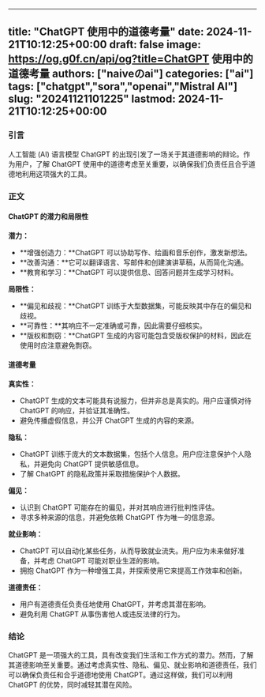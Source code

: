 
---
title: "ChatGPT 使用中的道德考量"
date: 2024-11-21T10:12:25+00:00
draft: false
image: https://og.g0f.cn/api/og?title=ChatGPT 使用中的道德考量
authors: ["naiveのai"]
categories: ["ai"]
tags: ["chatgpt","sora","openai","Mistral AI"]
slug: "20241121101225"
lastmod: 2024-11-21T10:12:25+00:00
---
### 引言

人工智能 (AI) 语言模型 ChatGPT 的出现引发了一场关于其道德影响的辩论。作为用户，了解 ChatGPT 使用中的道德考虑至关重要，以确保我们负责任且合乎道德地利用这项强大的工具。

### 正文

#### ChatGPT 的潜力和局限性

**潜力：**

* **增强创造力：**ChatGPT 可以协助写作、绘画和音乐创作，激发新想法。
* **改善沟通：**它可以翻译语言、写邮件和创建演讲草稿，从而简化沟通。
* **教育和学习：**ChatGPT 可以提供信息、回答问题并生成学习材料。

**局限性：**

* **偏见和歧视：**ChatGPT 训练于大型数据集，可能反映其中存在的偏见和歧视。
* **可靠性：**其响应不一定准确或可靠，因此需要仔细核实。
* **版权和剽窃：**ChatGPT 生成的内容可能包含受版权保护的材料，因此在使用时应注意避免剽窃。

#### 道德考量

**真实性：**

* ChatGPT 生成的文本可能具有说服力，但并非总是真实的。用户应谨慎对待 ChatGPT 的响应，并验证其准确性。
* 避免传播虚假信息，并公开 ChatGPT 生成的内容的来源。

**隐私：**

* ChatGPT 训练于庞大的文本数据集，包括个人信息。用户应注意保护个人隐私，并避免向 ChatGPT 提供敏感信息。
* 了解 ChatGPT 的隐私政策并采取措施保护个人数据。

**偏见：**

* 认识到 ChatGPT 可能存在的偏见，并对其响应进行批判性评估。
* 寻求多种来源的信息，并避免依赖 ChatGPT 作为唯一的信息源。

**就业影响：**

* ChatGPT 可以自动化某些任务，从而导致就业流失。用户应为未来做好准备，并考虑 ChatGPT 可能对职业生涯的影响。
* 拥抱 ChatGPT 作为一种增强工具，并探索使用它来提高工作效率和创新。

**道德责任：**

* 用户有道德责任负责任地使用 ChatGPT，并考虑其潜在影响。
* 避免利用 ChatGPT 从事伤害他人或违反法律的行为。

### 结论

ChatGPT 是一项强大的工具，具有改变我们生活和工作方式的潜力。然而，了解其道德影响至关重要。通过考虑真实性、隐私、偏见、就业影响和道德责任，我们可以确保负责任和合乎道德地使用 ChatGPT。通过这样做，我们可以利用 ChatGPT 的优势，同时减轻其潜在风险。